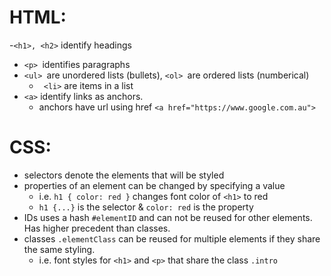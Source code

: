 # HTML:
-`<h1>, <h2>` identify headings
- `<p> `identifies paragraphs
- `<ul> `are unordered lists (bullets), `<ol> `are ordered lists (numberical)
  - ` <li>` are items in a list
- `<a>` identify links as anchors.
  - anchors have url using href `<a href="https://www.google.com.au">`

# CSS:
- selectors denote the elements that will be styled
- properties of an element can be changed by specifying a value
  - i.e. `h1 { color: red }` changes font color of `<h1>` to red
  - `h1 {...}` is the selector & `color: red` is the property
- IDs uses a hash `#elementID` and can not be reused for other elements. Has higher precedent than classes.
- classes `.elementClass` can be reused for multiple elements if they share the same styling.
  - i.e. font styles for `<h1>` and `<p>` that share the class `.intro`
